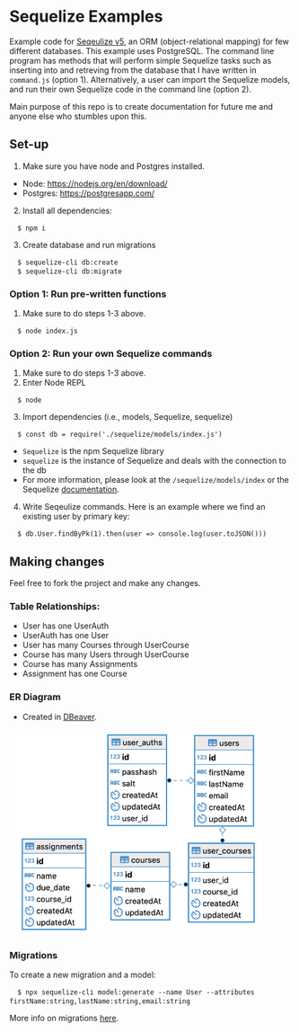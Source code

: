 # Sequelize Examples
Example code for [Seqeulize v5](https://sequelize.org), an ORM (object-relational mapping) for few different databases. This example uses PostgreSQL. The command line program has methods that will perform simple Sequelize tasks such as inserting into and retreving from the database that I have written in `command.js` (option 1). Alternatively, a user can import the Sequelize models, and run their own Sequelize code in the command line (option 2).

 Main purpose of this repo is to create documentation for future me and anyone else who stumbles upon this. 

## Set-up
1. Make sure you have node and Postgres installed.
  - Node: https://nodejs.org/en/download/
  - Postgres: https://postgresapp.com/
2. Install all dependencies:
```
  $ npm i
```
3. Create database and run migrations
```
  $ sequelize-cli db:create
  $ sequelize-cli db:migrate
```

### Option 1: Run pre-written functions
1. Make sure to do steps 1-3 above.
```
  $ node index.js
```

### Option 2: Run your own Sequelize commands
1. Make sure to do steps 1-3 above.
2. Enter Node REPL
```
  $ node
```
3. Import dependencies (i.e., models, Sequelize, sequelize)
```
  $ const db = require('./sequelize/models/index.js')
```
  - `Sequelize` is the npm Sequelize library
  - `sequelize` is the instance of Sequelize and deals with the connection to the db
  - For more information, please look at the `/sequelize/models/index` or the Sequelize [documentation](https://sequelize.org/).

4. Write Seqeulize commands. Here is an example where we find an existing user by primary key:
```
  $ db.User.findByPk(1).then(user => console.log(user.toJSON()))
```

## Making changes
Feel free to fork the project and make any changes.

### Table Relationships:
- User has one UserAuth
- UserAuth has one User
- User has many Courses through UserCourse
- Course has many Users through UserCourse
- Course has many Assignments
- Assignment has one Course

### ER Diagram 
- Created in [DBeaver](https://dbeaver.io/).

<img src="https://raw.githubusercontent.com/k3ntako/Seqeulize-Examples/master/assets/images/er_diagram_20191015.png" width="450px">

### Migrations
To create a new migration and a model:
```
  $ npx sequelize-cli model:generate --name User --attributes firstName:string,lastName:string,email:string
```

More info on migrations [here](https://sequelize.org/master/manual/migrations.html).


